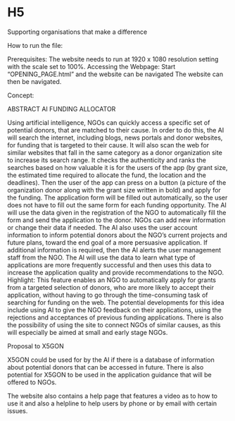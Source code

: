 # H5
Supporting organisations that make a difference

How to run the file:

Prerequisites:
The website needs to run at 1920 x 1080 resolution setting with the scale set to 100%.
Accessing the Webpage:
Start “OPENING_PAGE.html” and the website can be navigated
The website can then be navigated.

Concept:

ABSTRACT AI FUNDING ALLOCATOR

Using artificial intelligence, NGOs can quickly access a specific set of potential donors, that are matched to their cause. In order to do this, the AI will search the internet, including blogs, news portals and donor websites, for funding that is targeted to their cause. It will also scan the web for similar websites that fall in the same category as a donor organization site to increase its search range. It checks the authenticity and ranks the searches based on how valuable it is for the users of the app (by grant size, the estimated time required to allocate the fund, the location and the deadlines). Then the user of the app can press on a button (a picture of the organization donor along with the grant size written in bold) and apply for the funding. The application form will be filled out automatically, so the user does not have to fill out the same form for each funding opportunity. 
The AI will use the data given in the registration of the NGO to automatically fill the form and send the application to the donor. NGOs can add new information or change their data if needed. The AI also uses the user account information to inform potential donors about the NGO’s current projects and future plans, toward the end goal of a more persuasive application. If additional information is required, then the AI alerts the user management staff from the NGO. The AI will use the data to learn what type of applications are more frequently successful and then uses this data to increase the application quality and provide recommendations to the NGO. Highlight: This feature enables an NGO to automatically apply for grants from a targeted selection of donors, who are more likely to accept their application, without having to go through the time-consuming task of searching for funding on the web. 
The potential developments for this idea include using AI to give the NGO feedback on their applications, using the rejections and acceptances of previous funding applications. There is also the possibility of using the site to connect NGOs of similar causes, as this will especially be aimed at small and early stage NGOs. 

Proposal to X5GON

X5GON could be used for by the AI if there is a database of information about potential donors that can be accessed in future. There is also potential for X5GON to be used in the application guidance that will be offered to NGOs.

The website also contains a help page that features a video as to how to use it and also a helpline to help users by phone or by email with certain issues.
